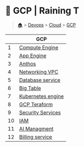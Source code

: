 # 🚿 GCP  | Raining T

> [🏠](/) > [Devops](/devops) > [Cloud](/devops/cloud) > [GCP](/devops/cloud/GCP)

<table><thead><tr><th></th><th>GCP</th></tr></thead><tbody><tr><td>1</td><td><a href="/devops/cloud/GCP/01-Compute Engine">Compute Engine</a></td></tr><tr><td>2</td><td><a href="/devops/cloud/GCP/02-App Engine">App Engine</a></td></tr><tr><td>3</td><td><a href="/devops/cloud/GCP/03-Anthos">Anthos</a></td></tr><tr><td>4</td><td><a href="/devops/cloud/GCP/04-Networking-VPC">Networking VPC</a></td></tr><tr><td>5</td><td><a href="/devops/cloud/GCP/05-Database service">Database service</a></td></tr><tr><td>6</td><td><a href="/devops/cloud/GCP/06-Big Table">Big Table</a></td></tr><tr><td>7</td><td><a href="/devops/cloud/GCP/07-Kubernetes engine">Kubernetes engine</a></td></tr><tr><td>8</td><td><a href="/devops/cloud/GCP/09-GCP Teraform">GCP Teraform</a></td></tr><tr><td>9</td><td><a href="/devops/cloud/GCP/09-Security Services">Security Services</a></td></tr><tr><td>10</td><td><a href="/devops/cloud/GCP/10-IAM">IAM</a></td></tr><tr><td>11</td><td><a href="/devops/cloud/GCP/11-AI Managment">AI Managment</a></td></tr><tr><td>12</td><td><a href="/devops/cloud/GCP/12-Billing service">Billing service</a></td></tr></tbody></table>

